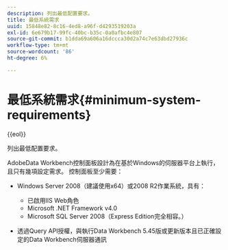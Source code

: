 ```yaml
---
description: 列出最低配置要求。
title: 最低系統需求
uuid: 15848e82-8c16-4ed8-a96f-d4293519203a
exl-id: 6e679b17-99fc-40bc-b35c-0a0afbc4e807
source-git-commit: b1dda69a606a16dccca30d2a74c7e63dbd27936c
workflow-type: tm+mt
source-wordcount: '86'
ht-degree: 6%

---
```


# 最低系統需求{#minimum-system-requirements}

{{eol}}

列出最低配置要求。

AdobeData Workbench控制面板設計為在基於Windows的伺服器平台上執行，且只有幾項設定需求。 控制面板至少需要：

* Windows Server 2008（建議使用x64）或2008 R2作業系統，具有：

   * 已啟用IIS Web角色
   * Microsoft .NET Framework v4.0
   * Microsoft SQL Server 2008（Express Edition完全相容。）

* 透過Query API授權，與執行Data Workbench 5.45版或更新版本且已正確設定的Data Workbench伺服器通訊

